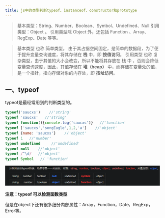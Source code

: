 ```yaml
---
title: js中的类型判断typeof、instanceof、constructor和prototype
---
```


>基本类型：String、Number、Boolean、Symbol、Undefined、Null 
>引用类型：Object 。 引用类型除 Object 外，还包括 Function 、Array、RegExp、Date 等等。


> 基本类型   也称 简单类型， 由于其占据空间固定，是简单的数据段，为了便于提升变量查询速度，将其存储在  **栈** 中，即   **按值访问**。
> 引用类型   也称 复杂类型，由于其值的大小会改变，所以不能将其存放在 栈 中 ，否则会降低变量查询速度，因此，其值存储在 **堆（heap）** 中，而存储在变量处的值，是一个指针，指向存储对象的内存处，即 **按址访问**。
## 一、typeof
typeof是最经常用到的判断类型的。

```js
typeof('saucxs')    //'string'
typeof 'saucxs'   //'string'
typeof function(){console.log('saucxs')}   //'function'
typeof ['saucxs','songEagle',1,2,'a']    //'object'
typeof {name: 'saucxs'}    //'object'
typeof 1   //'number'
typeof undefined     //'undefined'
typeof null    //'object'
typeof /^\d/   //'object'
typeof Symbol   // 'function'
```

![](./images/1574233509451.png)

**注意：typeof 可以检测函数类型**

但是在object下还有很多细分内部属性：Array，Function，Date，RegExp，Error等。